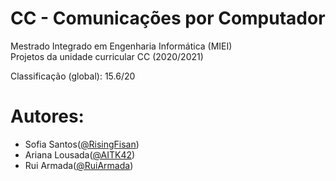 # CC - Comunicações por Computador
Mestrado Integrado em Engenharia Informática (MIEI) </br>
Projetos da unidade curricular CC (2020/2021)

Classificação (global): 15.6/20

# Autores:
* Sofia Santos([@RisingFisan](https://github.com/RisingFisan))
* Ariana Lousada([@AITK42](https://github.com/AITK42))
* Rui Armada([@RuiArmada](https://github.com/RuiArmada))
